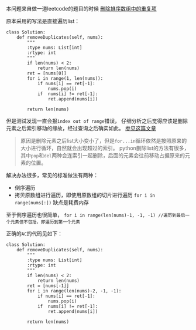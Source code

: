 本问题来自做一道leetcode的题目的时候
[删除排序数组中的重复项](https://leetcode-cn.com/problems/remove-duplicates-from-sorted-array/description/)

原本采用的写法是直接遍历list：
```
class Solution:
    def removeDuplicates(self, nums):
        """
        :type nums: List[int]
        :rtype: int
        """
        if len(nums) < 2:
            return len(nums)
        ret = [nums[0]]
        for i in range(1, len(nums)):
            if nums[i] == ret[-1]:
                nums.pop(i)
            if  nums[i] != ret[-1]:
                ret.append(nums[i])
                
        return len(nums)
```
但是测试发现一直会报`index out of range`错误，
仔细分析之后觉得应该是删除元素之后索引移动的缘故，经过查询之后确实如此。
[参见这篇文章](https://www.cnblogs.com/bananaplan/p/remove-listitem-while-iterating.html)

>原因是删除元素之后list大小变小了，但是`for...in`循环依然是按照原来的大小进行循环，自然就会出现超过的索引。
python删除list的方法有很多，其中`pop`和`del`两种会连索引一起删除，后面的元素会往前移动占据原来的元素的位置。

解决办法很多，常见的标准做法有两种：
* 倒序遍历
* 拷贝原数组进行遍历，即使用原数组的切片进行遍历
`for i in range(nums[:])` 
缺点是耗费内存

至于倒序遍历也很简单，
`for i in range(len(nums)-1, -1, -1) //遍历到最后一个元素但不包括，即遍历到第一个元素`

正确的`AC`的代码见如下：
```
class Solution:
    def removeDuplicates(self, nums):
        """
        :type nums: List[int]
        :rtype: int
        """
        if len(nums) < 2:
            return len(nums)
        ret = [nums[-1]]
        for i in range(len(nums)-2, -1, -1):
            if nums[i] == ret[-1]:
                nums.pop(i)
            if  nums[i] != ret[-1]:
                ret.append(nums[i])
                
        return len(nums)
```
